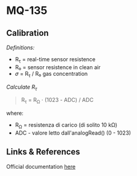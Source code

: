 # MQ-135

## Calibration

_Definitions:_

- R<sub>τ</sub> = real-time sensor resistence
- R₀ = sensor resistence in clean air
- 𝜎 = R<sub>τ</sub> / R₀ gas concentration

_Calculate R<sub>τ</sub>_

> R<sub>τ</sub> = R<sub>Ω</sub> ⋅ (1023 - ADC) / ADC

where:

- R<sub>Ω</sub> = resistenza di carico (di solito 10 kΩ)
- ADC - valore letto dall'analogRead() (0 - 1023)

## Links & References

Official documentation [here](./AZ185_C_5-4_EN_B07CNR9K8P.pdf)
